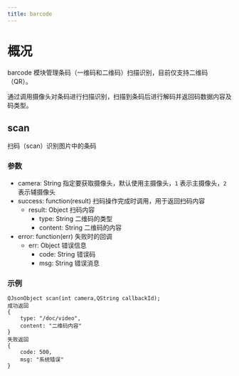 ```yaml
---
title: barcode
---
```


# 概况

<span class="arg-name">barcode</span> 模块管理条码（一维码和二维码）扫描识别，目前仅支持二维码（QR）。

通过调用摄像头对条码进行扫描识别，扫描到条码后进行解码并返回码数据内容及码类型。



## scan

扫码（scan）识别图片中的条码

### 参数

- camera: String 指定要获取摄像头，默认使用主摄像头，`1` 表示主摄像头，`2` 表示辅摄像头
- success:  function(result) 扫码操作完成时调用，用于返回扫码内容
  - result: Object 扫码内容
    - type:  String 二维码的类型
    - content: String 二维码的内容
- error:  function(err) 失败时的回调
  - err:  Object 错误信息
    - code:  String 错误码
    - msg:  String 错误消息



### 示例

```
QJsonObject scan(int camera,QString callbackId);
成功返回
{
	type: "/doc/video",
    content: "二维码内容"
}
失败返回
{
	code: 500,
	msg: "系统错误"
}
```

